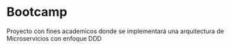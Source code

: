# Bootcamp
Proyecto con fines academicos donde se implementará una arquitectura de Microservicios con enfoque DDD
